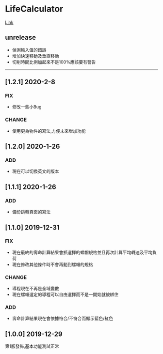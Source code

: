 # LifeCalculator

[Link](https://skynocover.github.io/LifeCalculator/)

## unrelease

- 偵測輸入值的錯誤
- 增加快速移動及垂直移動
- 切削時間比例加起來不是100%應該要有警告

----

## [1.2.1] 2020-2-8

### FIX

- 修改一些小Bug

### CHANGE

- 使用更為物件的寫法,方便未來增加功能

## [1.2.0] 2020-1-26

### ADD

- 現在可以切換英文的版本

## [1.1.1] 2020-1-26

### ADD

- 備份跳轉頁面的寫法

## [1.1.0] 2019-12-31

### FIX

- 現在最終的壽命計算結果會抓選擇的螺帽規格並且再次計算平均轉速及平均負荷
- 現在修改其他條件時不會再動到螺帽的規格

### CHANGE

- 導程現在不再是全域變數
- 現在螺帽選定的導程可以自由選擇而不是一開始就被綁住

### ADD

- 壽命計算結果現在會依據符合/不符合而顯示藍色/紅色

## [1.0.0] 2019-12-29

第1版發佈,基本功能測試正常
